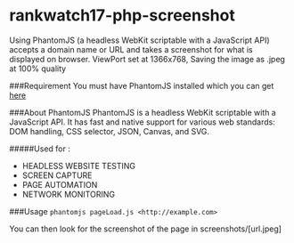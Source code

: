 
# rankwatch17-php-screenshot #
Using PhantomJS (a headless WebKit scriptable with a JavaScript API) accepts a domain name or URL and takes a screenshot for what is displayed on browser. ViewPort set at 1366x768, Saving the image as .jpeg at 100% quality

###Requirement
You must have PhantomJS installed which you can get [here](http://phantomjs.org)

###About PhantomJS
PhantomJS is a headless WebKit scriptable with a JavaScript API. It has fast and native support for various web standards: DOM handling, CSS selector, JSON, Canvas, and SVG.

#####Used for : 

* HEADLESS WEBSITE TESTING
* SCREEN CAPTURE
* PAGE AUTOMATION
* NETWORK MONITORING

###Usage
 `phantomjs pageLoad.js <http://example.com>`
 
 You can then look for the screenshot of the page in 
screenshots/[url.jpeg]